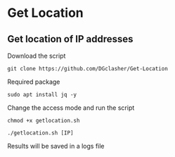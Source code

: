 # Get Location

## Get location of IP addresses

Download the script
```
git clone https://github.com/DGclasher/Get-Location
```

Required package
```
sudo apt install jq -y
```

Change the access mode and run the script
```
chmod +x getlocation.sh
```
```
./getlocation.sh [IP]
```

Results will be saved in a logs file
